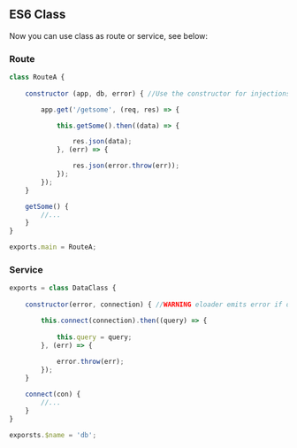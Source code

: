 ## **ES6 Class**

Now you can use class as route or service, see below:

### **Route**
```javascript
class RouteA {
	
	constructor (app, db, error) { //Use the constructor for injections.

		app.get('/getsome', (req, res) => {

			this.getSome().then((data) => {

				res.json(data);
			}, (err) => {

				res.json(error.throw(err));
			});
		});
	}

	getSome() {
		//...
	}
}

exports.main = RouteA;
```

### **Service**
```javascript
exports = class DataClass {
	
	constructor(error, connection) { //WARNING eloader emits error if detect a circular reference.

		this.connect(connection).then((query) => {
			
			this.query = query;
		}, (err) => {
			
			error.throw(err);
		});
	}

	connect(con) {
		//...
	}
}

exporsts.$name = 'db';
```

